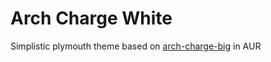 # Arch Charge White
Simplistic plymouth theme based on [arch-charge-big](https://aur.archlinux.org/packages/plymouth-theme-arch-charge-big/) in AUR
